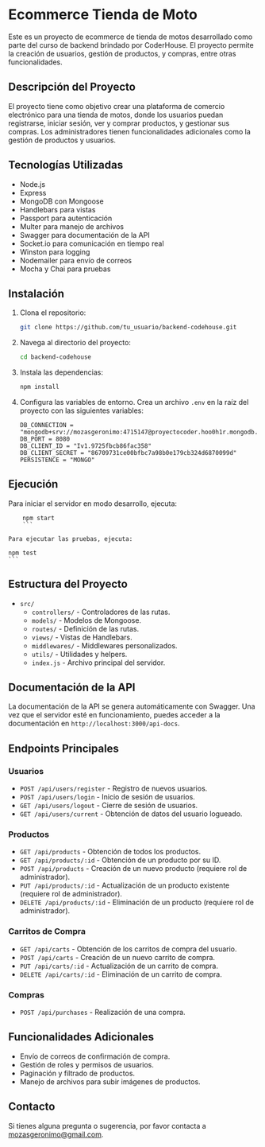 # Ecommerce Tienda de Moto

Este es un proyecto de ecommerce de tienda de motos desarrollado como parte del curso de backend brindado por CoderHouse. El proyecto permite la creación de usuarios, gestión de productos, y compras, entre otras funcionalidades.

## Descripción del Proyecto

El proyecto tiene como objetivo crear una plataforma de comercio electrónico para una tienda de motos, donde los usuarios puedan registrarse, iniciar sesión, ver y comprar productos, y gestionar sus compras. Los administradores tienen funcionalidades adicionales como la gestión de productos y usuarios.

## Tecnologías Utilizadas

- Node.js
- Express
- MongoDB con Mongoose
- Handlebars para vistas
- Passport para autenticación
- Multer para manejo de archivos
- Swagger para documentación de la API
- Socket.io para comunicación en tiempo real
- Winston para logging
- Nodemailer para envío de correos
- Mocha y Chai para pruebas

## Instalación

1. Clona el repositorio:
   ```bash
   git clone https://github.com/tu_usuario/backend-codehouse.git
   ```
2. Navega al directorio del proyecto:
   ```bash
   cd backend-codehouse
   ```
3. Instala las dependencias:
   ```bash
   npm install
   ```
4. Configura las variables de entorno. Crea un archivo `.env` en la raíz del proyecto con las siguientes variables:

   ```env
   DB_CONNECTION = "mongodb+srv://mozasgeronimo:4715147@proyectocoder.hoo0h1r.mongodb.net/ecommerce"
   DB_PORT = 8080
   DB_CLIENT_ID = "Iv1.9725fbcb86fac358"
   DB_CLIENT_SECRET = "86709731ce00bfbc7a98b0e179cb324d6870099d"
   PERSISTENCE = "MONGO"

   ```

## Ejecución

Para iniciar el servidor en modo desarrollo, ejecuta:

````
    npm start
    ```

Para ejecutar las pruebas, ejecuta:
````

    npm test
    ```

## Estructura del Proyecto

- `src/`
  - `controllers/` - Controladores de las rutas.
  - `models/` - Modelos de Mongoose.
  - `routes/` - Definición de las rutas.
  - `views/` - Vistas de Handlebars.
  - `middlewares/` - Middlewares personalizados.
  - `utils/` - Utilidades y helpers.
  - `index.js` - Archivo principal del servidor.

## Documentación de la API

La documentación de la API se genera automáticamente con Swagger. Una vez que el servidor esté en funcionamiento, puedes acceder a la documentación en `http://localhost:3000/api-docs`.

## Endpoints Principales

### Usuarios

- `POST /api/users/register` - Registro de nuevos usuarios.
- `POST /api/users/login` - Inicio de sesión de usuarios.
- `GET /api/users/logout` - Cierre de sesión de usuarios.
- `GET /api/users/current` - Obtención de datos del usuario logueado.

### Productos

- `GET /api/products` - Obtención de todos los productos.
- `GET /api/products/:id` - Obtención de un producto por su ID.
- `POST /api/products` - Creación de un nuevo producto (requiere rol de administrador).
- `PUT /api/products/:id` - Actualización de un producto existente (requiere rol de administrador).
- `DELETE /api/products/:id` - Eliminación de un producto (requiere rol de administrador).

### Carritos de Compra

- `GET /api/carts` - Obtención de los carritos de compra del usuario.
- `POST /api/carts` - Creación de un nuevo carrito de compra.
- `PUT /api/carts/:id` - Actualización de un carrito de compra.
- `DELETE /api/carts/:id` - Eliminación de un carrito de compra.

### Compras

- `POST /api/purchases` - Realización de una compra.

## Funcionalidades Adicionales

- Envío de correos de confirmación de compra.
- Gestión de roles y permisos de usuarios.
- Paginación y filtrado de productos.
- Manejo de archivos para subir imágenes de productos.

## Contacto

Si tienes alguna pregunta o sugerencia, por favor contacta a [mozasgeronimo@gmail.com](mailto:mozasgeronimo@gmail.com).
